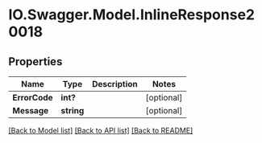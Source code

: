 # IO.Swagger.Model.InlineResponse20018
## Properties

Name | Type | Description | Notes
------------ | ------------- | ------------- | -------------
**ErrorCode** | **int?** |  | [optional] 
**Message** | **string** |  | [optional] 

[[Back to Model list]](../README.md#documentation-for-models) [[Back to API list]](../README.md#documentation-for-api-endpoints) [[Back to README]](../README.md)

